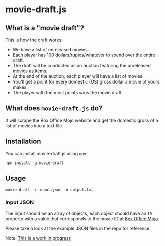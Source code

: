 # movie-draft.js

## What is a "movie draft"?

This is how the draft works:

* We have a list of unreleased movies.
* Each player has 100 dollars/rupies/whatever to spend over the entire draft.
* The draft will be conducted as an auction featuring the unreleased movies as items.
* At the end of the auction, each player will have a list of movies.
* You'll get a point for every domestic (US) gross dollar a movie of yours makes.
* The player with the most points wins the movie draft.


## What does `movie-draft.js` do?

It will scrape the Box Office Mojo website and get the domestic gross of a list of movies into a text file.


## Installation

You can install movie-draft.js using `npm`:

    npm install -g movie-draft


## Usage

    movie-draft -i input.json -o output.txt


### Input JSON

The input should be an array of objects, each object should have an `ID` property with a value that corresponds to the movie ID at [Box Office Mojo](http://boxofficemojo.com).

Please take a look at the example JSON files in the repo for reference.

Note: [This is a work in progress](http://www.youtube.com/watch?v=X8u7px_GzWQ)
